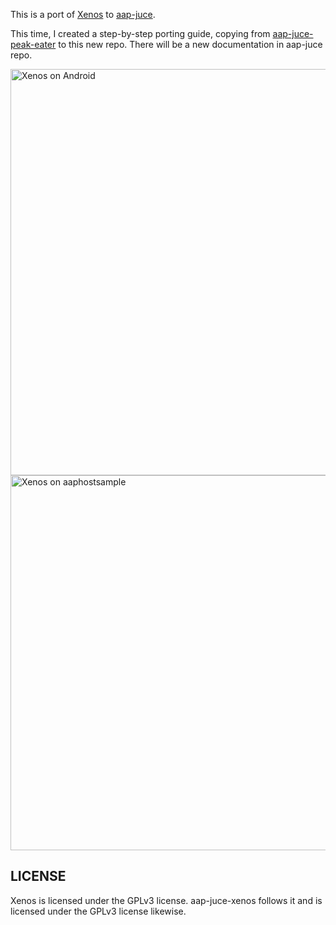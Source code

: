 This is a port of [Xenos](https://github.com/raphaelradna/xenos) to [aap-juce](https://github.com/atsushieno/aap-juce).

This time, I created a step-by-step porting guide, copying from [aap-juce-peak-eater](https://github.com/atsushieno/aap-juce-peak-eater/) to this new repo. There will be a new documentation in aap-juce repo.

<img alt="Xenos on Android" src="https://i.imgur.com/P2dz3DG.png" width="650px" />

<img alt="Xenos on aaphostsample" src="https://i.imgur.com/1bJ10rq.png" height="600px" />



## LICENSE

Xenos is licensed under the GPLv3 license. aap-juce-xenos follows it and is licensed under the GPLv3 license likewise.
